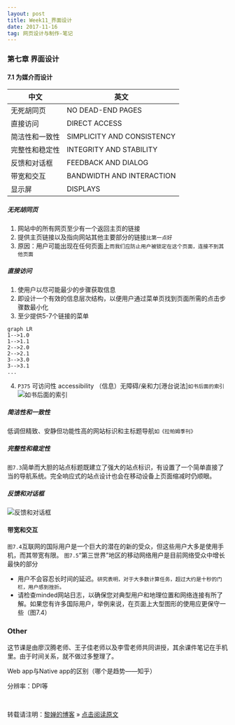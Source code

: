 ```yaml
---
layout: post
title: Week11_界面设计
date: 2017-11-16
tag: 网页设计与制作-笔记
--- 
```


### 第七章 界面设计
#### 7.1 为媒介而设计

中文 | 英文
---|---
无死胡同页 | NO DEAD-END PAGES
直接访问 | DIRECT ACCESS
简洁性和一致性 | SIMPLICITY AND CONSISTENCY
完整性和稳定性 | INTEGRITY AND STABILITY
反馈和对话框 | FEEDBACK AND DIALOG
带宽和交互 | BANDWIDTH AND INTERACTION
显示屏 | DISPLAYS

##### 无死胡同页
1. 网站中的所有网页至少有一个返回主页的链接
2. 提供主页链接以及指向网站其他主要部分的链接`比第一点好`
3. 原因：用户可能出现在任何页面上`而我们应防止用户被锁定在这个页面，连接不到其他页面`

##### 直接访问
1. 使用户以尽可能最少的步骤获取信息
2. 即设计一个有效的信息层次结构，以便用户通过菜单页找到页面所需的点击步骤数最小化
3. 至少提供5-7个链接的菜单
```
graph LR
1-->1.0
1-->1.1
2-->2.0
2-->2.1
3-->3.0
3-->3.1
...

```
4. `P375` 可访问性 accessibility
 （信息）无障碍/亲和力[港台说法]`如书后面的索引`![如书后面的索引](https://note.youdao.com/yws/api/personal/file/2A240FD5416944EC8DC4C1FFA3778E38?method=download&shareKey=e062dae8497784acedbaa95a7ac02b0f)

##### 简洁性和一致性
低调但精致、安静但功能性高的网站标识和主标题导航`如《拉帕姆季刊》`

##### 完整性和稳定性
`图7.3`简单而大胆的站点标题既建立了强大的站点标识，有设置了一个简单直接了当的导航系统。完全响应式的站点设计也会在移动设备上页面缩减时仍顺眼。

##### 反馈和对话框
![反馈和对话框](https://note.youdao.com/yws/api/personal/file/1985598710864FCEB375E8D73E10BA12?method=download&shareKey=56d9e35d61d1cc6533ced724e415b962)

#### 带宽和交互
`图7.4`互联网的国际用户是一个巨大的潜在的新的受众，但这些用户大多是使用手机，而其带宽有限。
`图7.5`“第三世界”地区的移动网络用户是目前网络受众中增长最快的部分
- 用户不会容忍长时间的延迟。`研究表明，对于大多数计算任务，超过大约是十秒的门栏，用户感到挫折。`
- 请检查minded网站日志，以确保您对典型用户和地理位置和网络连接有所了解。如果您有许多国际用户，举例来说，在页面上大型图形的使用应更保守一些（图7.4）


### Other
这节课是由廖汉腾老师、王子佳老师以及李雪老师共同讲授，其余课件笔记在手机里。由于时间关系，就不做过多整理了。

Web app与Native app的区别（哪个是趋势——知乎）

分辨率：DPI等 

<br>

转载请注明：[黎婵的博客](https://cherrylichan.github.io/) » [点击阅读原文](https://cherrylichan.github.io/2017/11/Week11_界面设计/)







